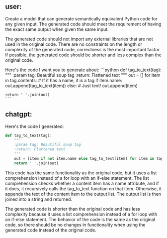 

## user: 


Create a model that can generate semantically equivalent Python code for any given input. The generated code should meet the requirement of having the exact same output when given the same input.

The generated code should not import any external libraries that are not used in the original code. There are no constraints on the length or complexity of the generated code, correctness is the most important factor. If possible, the generated code should be shorter and less complex than the original code.

Here's the code I want you to generate about:
    ```python
    def tag_to_text(tag):
    """
    :param tag: Beautiful soup tag
    :return: Flattened text
    """
    out = []
    for item in tag.contents:
        # If it has a name, it is a tag
        if item.name:
            out.append(tag_to_text(item))
        else:
            # Just text!
            out.append(item)

    return ' '.join(out)
    ```
    

## chatgpt: 

Here's the code I generated:

```python
def tag_to_text(tag):
    """
    :param tag: Beautiful soup tag
    :return: Flattened text
    """
    out = [item if not item.name else tag_to_text(item) for item in tag.contents]
    return ' '.join(out)
```

This code has the same functionality as the original code, but it uses a list comprehension instead of a for loop with an if-else statement. The list comprehension checks whether a content item has a name attribute, and if it does, it recursively calls the tag_to_text function on that item. Otherwise, it appends the text of the content item to the output list. The output list is then joined into a string and returned.

The generated code is shorter than the original code and has less complexity because it uses a list comprehension instead of a for loop with an if-else statement. The behavior of the code is the same as the original code, so there should be no changes in functionality when using the generated code instead of the original code.